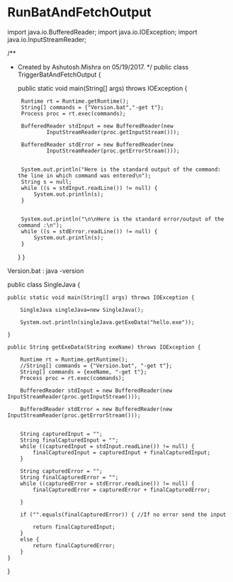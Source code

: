 # RunBatAndFetchOutput

import java.io.BufferedReader;
import java.io.IOException;
import java.io.InputStreamReader;

/**
 * Created by Ashutosh.Mishra on 05/19/2017.
 */
public class TriggerBatAndFetchOutput {

    public static void main(String[] args) throws IOException {

        Runtime rt = Runtime.getRuntime();
        String[] commands = {"Version.bat","-get t"};
        Process proc = rt.exec(commands);

        BufferedReader stdInput = new BufferedReader(new
                InputStreamReader(proc.getInputStream()));

        BufferedReader stdError = new BufferedReader(new
                InputStreamReader(proc.getErrorStream()));


        System.out.println("Here is the standard output of the command: the line in which command was entered\n");
        String s = null;
        while ((s = stdInput.readLine()) != null) {
            System.out.println(s);
        }


        System.out.println("\n\nHere is the standard error/output of the command :\n");
        while ((s = stdError.readLine()) != null) {
            System.out.println(s);
        }
    }
}


Version.bat :
java -version



public class SingleJava {

    public static void main(String[] args) throws IOException {

        SingleJava singleJava=new SingleJava();

        System.out.println(singleJava.getExeData("hello.exe"));

    }

    public String getExeData(String exeName) throws IOException {

        Runtime rt = Runtime.getRuntime();
        //String[] commands = {"Version.bat", "-get t"};
        String[] commands = {exeName, "-get t"};
        Process proc = rt.exec(commands);

        BufferedReader stdInput = new BufferedReader(new InputStreamReader(proc.getInputStream()));

        BufferedReader stdError = new BufferedReader(new InputStreamReader(proc.getErrorStream()));


        String capturedInput = "";
        String finalCapturedInput = "";
        while ((capturedInput = stdInput.readLine()) != null) {
            finalCapturedInput = capturedInput + finalCapturedInput;
        }

        String capturedError = "";
        String finalCapturedError = "";
        while ((capturedError = stdError.readLine()) != null) {
            finalCapturedError = capturedError + finalCapturedError;

        }

        if ("".equals(finalCapturedError)) { //If no error send the input

            return finalCapturedInput;
        }
        else {
            return finalCapturedError;
        }
    }
}
